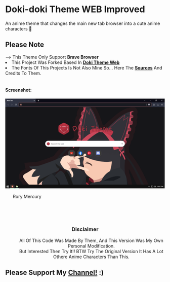 # Doki-doki Theme WEB Improved 
<pp>An anime theme that changes the main new tab browser into a cute anime characters 🤭</pp>
<h2>Please Note</h2> 
  <pp> --> This Theme Only Support <b>Brave Browser</b></pp> 
  <li>This Project Was Forked Based In <a href="https://github.com/doki-theme/doki-theme-web" ><b>Doki Theme Web</b></a></li>
  <li>The Fonts Of This Projects Is Not Also Mine So... Here The <a href="https://www.dafont.com/kindergarten-4.font"><b>Sources</b></a> And Credits To Them.</li>
<br>
<h4>Screenshot:</h4>
<div>
<img src="Brave.png"> <ul>Rory Mercury<ul></img>
<br>
</div>
  <br>
  <h3 align=center >Disclaimer</h3>
  <dd align=center> All Of This Code Was Made By Them, And This Version Was My Own Personal Modification.</dd> 
  <dd align=center>But Interested Then Try It!! BTW Try The Original Version It Has A Lot Othere Anime Characters Than This.</dd>
<h2>Please Support My <a href="https://www.youtube.com/channel/UCnMHIY-XZFMR1IRUiA0QQ9g"> Channel!</a> :)</h2>
<br>
